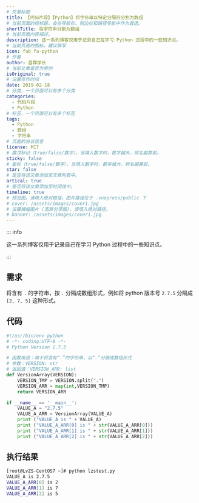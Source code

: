 ```yaml
---
# 文章标题
title: 【代码片段】【Python】将字符串以特定分隔符分割为数组
# 当前页面的短标题，会在导航栏、侧边栏和路径导航中作为首选。
shortTitle: 将字符串分割为数组
# 当前页面内容描述。
description: 这一系列博客仅用于记录自己在学习 Python 过程中的一些知识点。
# 当前页面的图标，建议填写
icon: fab fa-python
# 作者
author: 昌霖学长
# 当前文章是否为原创
isOriginal: true
# 设置写作时间
date: 2019-02-18
# 分类，一个页面可以有多个分类
categories: 
  - 代码片段
  - Python
# 标签，一个页面可以有多个标签
tags: 
  - Python
  - 数组
  - 字符串
# 页面的协议信息
license: MIT
# 置顶标记（true/false/数字），当填入数字时，数字越大，排名越靠前。
sticky: false
# 星标（true/false/数字），当填入数字时，数字越大，排名越靠前。
star: false
# 是否将该文章添加至文章列表中。
artical: true
# 是否将该文章添加至时间线中。
timeline: true
# 预览图。请填入绝对路径。图片路径位于 .vuepress/public 下
# cover: /assets/images/cover1.jpg
# 设置横幅图片 (宽屏分享图)，请填入绝对路径。
# banner: /assets/images/cover1.jpg
---
```


::: info

这一系列博客仅用于记录自己在学习 Python 过程中的一些知识点。

:::

## 需求

将含有 `.` 的字符串，按 `.` 分隔成数组形式，例如将 python 版本号 `2.7.5` 分隔成 `[2, 7, 5]` 这种形式。

## 代码

```python
#!/usr/bin/env python
# -*- coding:UTF-8 -*-
# Python Version 2.7.5

# 函数用途：用于将含有“.”的字符串，以“.”分隔成数组形式
# 参数：VERSION: str
# 返回值：VERSION_ARR: list
def VersionArray(VERSION):
    VERSION_TMP = VERSION.split(".")
    VERSION_ARR = map(int,VERSION_TMP)
    return VERSION_ARR

if __name__ == '__main__':
    VALUE_A = "2.7.5"
    VALUE_A_ARR = VersionArray(VALUE_A)
    print ("VALUE_A is " + VALUE_A)
    print ("VALUE_A_ARR[0] is " + str(VALUE_A_ARR[0]))
    print ("VALUE_A_ARR[1] is " + str(VALUE_A_ARR[1]))
    print ("VALUE_A_ARR[2] is " + str(VALUE_A_ARR[2]))

```

## 执行结果

```bash
[root@LvZS-CentOS7 ~]# python lzstest.py 
VALUE_A is 2.7.5
VALUE_A_ARR[0] is 2
VALUE_A_ARR[1] is 7
VALUE_A_ARR[2] is 5
```
